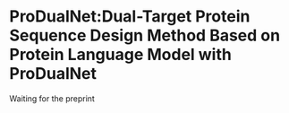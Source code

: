 # ProDualNet:Dual-Target Protein Sequence Design Method Based on Protein Language Model with ProDualNet

Waiting for the preprint 
